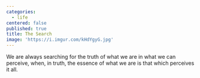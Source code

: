 ```yaml
---
categories:
  - life
centered: false
published: true
title: The Search
image: 'https://i.imgur.com/kHdYgyG.jpg'
---
```

We are always searching 
for the truth of what we are 
in what we can perceive,
when, in truth, 
the essence of what we are
is that which perceives it all.
